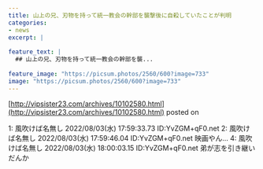 ```yaml
---
title: 山上の兄、刃物を持って統一教会の幹部を襲撃後に自殺していたことが判明
categories:
- news
excerpt: |
  
feature_text: |
  ## 山上の兄、刃物を持って統一教会の幹部を襲...
  
feature_image: "https://picsum.photos/2560/600?image=733"
image: "https://picsum.photos/2560/600?image=733"
---
```


[http://vipsister23.com/archives/10102580.html](http://vipsister23.com/archives/10102580.html)
posted on 

<!--more-->

1: 風吹けば名無し 2022/08/03(水) 17:59:33.73 ID:YvZGM+qF0.net 2: 風吹けば名無し 2022/08/03(水) 17:59:46.04 ID:YvZGM+qF0.net 映画やん… 4: 風吹けば名無し 2022/08/03(水) 18:00:03.15 ID:YvZGM+qF0.net 弟が志を引き継いだんか
